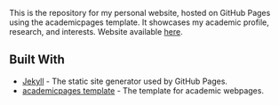 This is the repository for my personal website, hosted on GitHub Pages using the academicpages template. It showcases my academic profile, research, and interests. Website available [here](https://exion35.github.io/s).

## Built With

- [Jekyll](https://jekyllrb.com/) - The static site generator used by GitHub Pages.
- [academicpages template](https://academicpages.github.io/) - The template for academic webpages.
